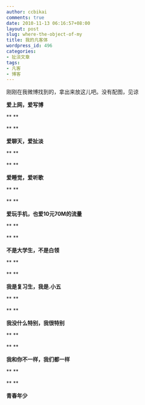 ```yaml
---
author: ccbikai
comments: true
date: 2010-11-13 06:16:57+08:00
layout: post
slug: where-the-object-of-my
title: 我的凡客体
wordpress_id: 496
categories:
- 扯淡文章
tags:
- 凡客
- 博客
---
```


刚刚在我微博找到的，拿出来放这儿吧。没有配图，见谅<!-- more -->


**爱上网，爱写博**




** **




** **




**爱聊天，爱扯淡**




** **




** **




**爱睡觉，爱听歌**




** **




** **




**爱玩手机，也爱10元70M的流量**




** **




** **




**不是大学生，不是白领**




** **




** **




**我是复习生，我是.小五**




** **




** **




**我没什么特别，我很特别**




** **




** **




**我和你不一样，我们都一样**




** **




** **




**青春年少**
